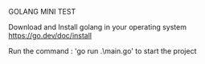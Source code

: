 GOLANG MINI TEST 

Download and Install golang in your operating system https://go.dev/doc/install

Run the command : 'go run .\main.go' to start the project
